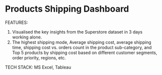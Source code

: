 # Products Shipping Dashboard

FEATURES:
1. Visualised the key insights from the Superstore dataset in 3 days working alone.
2. The highest shipping mode, Average shipping cost, average shipping time, shipping cost vs. orders count in the product sub-category, and Top 5 products by shipping cost based on different customer segments, order priority, regions, etc.

TECH STACK: MS Excel, Tableau

